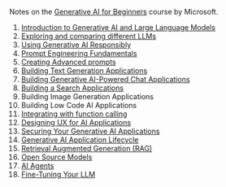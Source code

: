 Notes on the [Generative AI for Beginners](https://github.com/microsoft/generative-ai-for-beginners) course by Microsoft.

1. [Introduction to Generative AI and Large Language Models](./01%20-%20Introduction%20to%20Generative%20AI%20and%20Large%20Language%20Models.md)
2. [Exploring and comparing different LLMs](./02%20-%20Exploring%20and%20comparing%20different%20LLMs.md)
3. [Using Generative AI Responsibly](./03%20-%20Using%20Generative%20AI%20Responsibly.md)
4. [Prompt Engineering Fundamentals](./04%20-%20Prompt%20Engineering%20Fundamentals.md)
5. [Creating Advanced prompts](./05%20-%20Creating%20Advanced%20prompts.md)
6. [Building Text Generation Applications](./06%20-%20Building%20Text%20Generation%20Applications.md)
7. [Building Generative AI-Powered Chat Applications](./07%20-%20Building%20Generative%20AI-Powered%20Chat%20Ap.md)
8. [Building a Search Applications](./08%20-%20Building%20a%20Search%20Applications.md)
9. Building Image Generation Applications
10. Building Low Code AI Applications
11. [Integrating with function calling](./11%20-%20Integrating%20with%20function%20calling.md)
12. [Designing UX for AI Applications](./12%20-%20Designing%20UX%20for%20AI%20Applications.md)
13. [Securing Your Generative AI Applications](./13%20-%20Securing%20Your%20Generative%20AI%20Applications.md)
14. [Generative AI Application Lifecycle](./14%20-%20Generative%20AI%20Application%20Lifecycle.md)
15. [Retrieval Augmented Generation (RAG)](./15%20-%20Retrieval%20Augmented%20Generation%20(RAG).md)
16. [Open Source Models](./16%20-%20Open%20Source%20Models.md)
17. [AI Agents](./17%20-%20AI%20Agents.md)
18. [Fine-Tuning Your LLM](./18%20-%20Fine-Tuning%20Your%20LLM.md)
